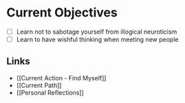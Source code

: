 # Current Objectives 

- [ ] Learn not to sabotage yourself from illogical neuroticism
- [ ] Learn to have wishful thinking when meeting new people

## Links

- [[Current Action - Find Myself]]
- [[Current Path]]
- [[Personal Reflections]]
